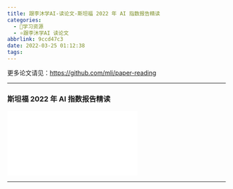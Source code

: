 ```yaml
---
title: 跟李沐学AI-读论文-斯坦福 2022 年 AI 指数报告精读
categories:
  - 🌙学习资源
  - ⭐跟李沐学AI 读论文
abbrlink: 9ccd47c3
date: 2022-03-25 01:12:38
tags:
---
```


更多论文请见：<https://github.com/mli/paper-reading>

***

### 斯坦福 2022 年 AI 指数报告精读

<iframe src="//player.bilibili.com/player.html?aid=980013168&bvid=BV1s44y1N7eu&cid=558085961&page=1" scrolling="no" border="0" frameborder="no" framespacing="0" allowfullscreen="true"> </iframe>

<!--more-->

***
